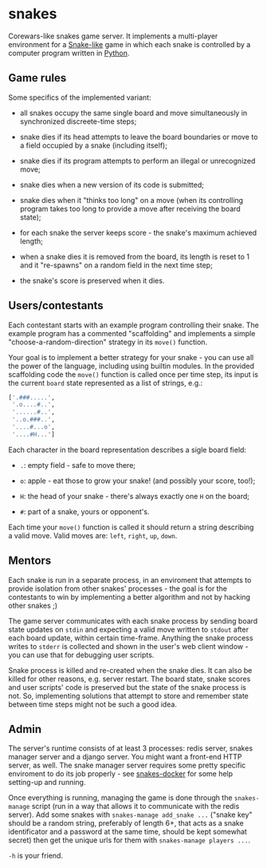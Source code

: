 snakes
======

Corewars-like snakes game server. It implements a multi-player
environment for a [Snake-like][1] game in which each snake is
controlled by a computer program written in [Python][2].


[1]: https://en.wikipedia.org/wiki/Snake_(video_game_genre)
[2]: https://www.python.org/


Game rules
----------

Some specifics of the implemented variant:

- all snakes occupy the same single board and move simultaneously in
  synchronized discreete-time steps;

- snake dies if its head attempts to leave the board boundaries or
  move to a field occupied by a snake (including itself);

- snake dies if its program attempts to perform an illegal or
  unrecognized move;

- snake dies when a new version of its code is submitted;

- snake dies when it "thinks too long" on a move (when its controlling
  program takes too long to provide a move after receiving the board
  state);

- for each snake the server keeps score - the snake's maximum achieved
  length;

- when a snake dies it is removed from the board, its length is reset
  to 1 and it "re-spawns" on a random field in the next time step;

- the snake's score is preserved when it dies.


Users/contestants
-----------------

Each contestant starts with an example program controlling their
snake. The example program has a commented "scaffolding" and
implements a simple "choose-a-random-direction" strategy in its
`move()` function.

Your goal is to implement a better strategy for your snake - you can
use all the power of the language, including using builtin modules. In
the provided scaffolding code the `move()` function is called once per
time step, its input is the current `board` state represented as a
list of strings, e.g.:

```python
['.###.....',
 '.o....#..',
 '......#..',
 '..o.###..',
 '....#...o',
 '....#H...']
```

Each character in the board representation describes a sigle board field:

- `.`: empty field - safe to move there;

- `o`: apple - eat those to grow your snake! (and possibly your score,
  too!);

- `H`: the head of your snake - there's always exactly one `H` on the
  board;

- `#`: part of a snake, yours or opponent's.

Each time your `move()` function is called it should return a string
describing a valid move. Valid moves are: `left`, `right`, `up`,
`down`.


Mentors
-------

Each snake is run in a separate process, in an enviroment that
attempts to provide isolation from other snakes' processes - the goal
is for the contestants to win by implementing a better algorithm and
not by hacking other snakes ;)

The game server communicates with each snake process by sending board
state updates on `stdin` and expecting a valid move written to
`stdout` after each board update, within certain time-frame. Anything
the snake process writes to `stderr` is collected and shown in the
user's web client window - you can use that for debugging user
scripts.

Snake process is killed and re-created when the snake dies. It can
also be killed for other reasons, e.g. server restart. The board
state, snake scores and user scripts' code is preserved but the state
of the snake process is not. So, implementing solutions that attempt
to store and remember state between time steps might not be such a
good idea.


Admin
-----

The server's runtime consists of at least 3 processes: redis server,
snakes manager server and a django server. You might want a front-end
HTTP server, as well. The snake manager server requires some pretty
specific enviroment to do its job properly - see [snakes-docker][1]
for some help setting-up and running.

Once everything is running, managing the game is done through the
`snakes-manage` script (run in a way that allows it to communicate
with the redis server). Add some snakes with `snakes-manage add_snake
...` ("snake key" should be a random string, preferably of length 6+,
that acts as a snake identificator and a password at the same time,
should be kept somewhat secret) then get the unique urls for them with
`snakes-manage players ...`.

`-h` is your friend.


[1]: https://github.com/CodeCarrots/snakes-docker
